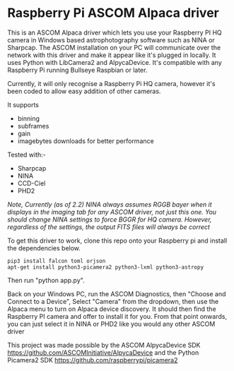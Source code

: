 # Raspberry Pi ASCOM Alpaca driver

This is an ASCOM Alpaca driver which lets you use your Raspberry PI HQ camera in Windows based astrophotography software such as NINA or Sharpcap. The ASCOM installation on your PC will communicate over the network with this driver and make it appear like it's plugged in locally. It uses Python with LibCamera2 and AlpycaDevice. It's compatible with any Raspberry Pi running Bullseye Raspbian or later.

Currently, it will only recognise a Raspberry Pi HQ camera, however it's been coded to allow easy addition of other cameras.

It supports 
* binning
* subframes
* gain
* imagebytes downloads for better performance

Tested with:-
* Sharpcap
* NINA
* CCD-Ciel
* PHD2

*Note, Currently (as of 2.2) NINA always assumes RGGB bayer when it displays in the imaging tab for any ASCOM driver, not just this one. You should change NINA settings to force BGGR for HQ camera. However, regardless of the settings, the output FITS files will always be correct*

To get this driver to work, clone this repo onto your Raspberry pi and install the dependencies below.

```
pip3 install falcon toml orjson
apt-get install python3-picamera2 python3-lxml python3-astropy
```

Then run "python app.py".

Back on your Windows PC, run the ASCOM Diagnostics, then "Choose and Connect to a Device", Select "Camera" from the dropdown, then use the Alpaca menu to turn on Alpaca device discovery. It should then find the Raspberry PI camera and offer to install it for you. From that point onwards, you can just select it in NINA or PHD2 like you would any other ASCOM driver

This project was made possible by the ASCOM AlpycaDevice SDK https://github.com/ASCOMInitiative/AlpycaDevice and the Python Picamera2 SDK https://github.com/raspberrypi/picamera2
